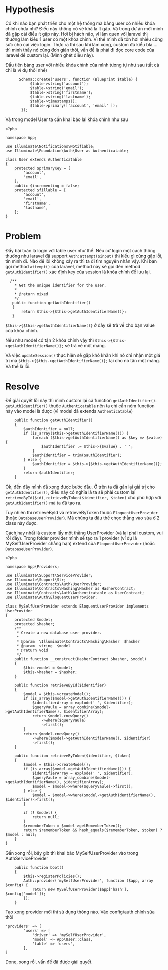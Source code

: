 # Hypothesis
Có khi nào bạn phát triển cho một hệ thống mà bảng user có nhiều khóa chính chưa nhỉ? Điều này không có vẻ khá là ít gặp. Và trong dự án mới mình đã gặp cái điều ít gặp này. Hơi bị hách não, vì làm quen với laravel thì thường làm kiểu 1 user có một khóa chính. Vì thế mình đã tốn hơi nhiều công sức cho cái việc login. Thực ra thì sau khi làm xong, custom đủ kiểu bla.... thì mình thấy nó cũng đơn giản thôi, vấn đề là phải đi đọc core code của laravel để custom lại. (Mình ghét điều này).

Đầu tiên bảng user với nhiều khóa chính của mình tương tự như sau (tất cả chỉ là ví dụ thôi nhé)
 ```
       Schema::create('users', function (Blueprint $table) {
            $table->string('account');
            $table->string('email');
            $table->string('firstname');
            $table->string('lastname');
            $table->timestamps();
            $table->primary(['account', 'email' ]);
        });
```
Và trong model User ta cần khai báo lại khóa chính như sau
```
<?php

namespace App;

use Illuminate\Notifications\Notifiable;
use Illuminate\Foundation\Auth\User as Authenticatable;

class User extends Authenticatable
{
    protected $primaryKey = [
        'account',
        'email',
    ];
    public $incrementing = false;
    protected $fillable = [
        'account',
        'email',
        'firstname',
        'lastname',
    ];
}
```
# Problem
Đấy bài toán là login với table user như thế. Nếu cứ login một cách thông thường như laravel đã support `Auth:attempt($input)` thì kiểu gì cũng gặp lỗi, tin mình đi. 
Nào để lỗi không xảy ra thì ta đi tìm nguyên nhân vậy. Khi bạn gọi method `attempt()` của laravel, method này sẽ gọi đến method `getAuthIdentifier()` xác định key của session là khóa chính để lưu lại.
 ```
   /**
     * Get the unique identifier for the user.
     *
     * @return mixed
     */
    public function getAuthIdentifier()
    {
        return $this->{$this->getAuthIdentifierName()};
    }
```
`$this->{$this->getAuthIdentifierName()}` ở đây sẽ trả về cho bạn value của khóa chính. 

Nếu như model có tận 2 khóa chính vậy thì `$this->{$this->getAuthIdentifierName()};` sẽ trả về một mảng. 

Và việc `updateSession()` thực hiện sẽ gặp khó khăn khi nó chỉ nhận một giá trị mà `$this->{$this->getAuthIdentifierName()};` lại cho nó tận một mảng. Và thế là lỗi. 
# Resolve
Để giải quyết lỗi này thì mình custom lại cả function `getAuthIdentifier()`. `getAuthIdentifier()` thuộc `Authenticatable` nên ta chỉ cần ném function này vào model là được (vì model đã extends `Authenticatable`)
```
    public function getAuthIdentifier()
    {
        $authIdentifier = null;
        if (is_array($this->getAuthIdentifierName())) {
            foreach ($this->getAuthIdentifierName() as $key => $value) {
                $authIdentifier .= $this->{$value} . ' ';
            }
            $authIdentifier = trim($authIdentifier);
        } else {
            $authIdentifier = $this->{$this->getAuthIdentifierName()};
        }
        return $authIdentifier;
    }
```
Ok, đến đây mình đã xong được bước đầu. Ở trên ta đã gán lại giá trị cho `getAuthIdentifier()`, điều này có nghĩa là ta sẽ phải custom lại `retrieveById($id)`, `retrieveByToken($identifier, $token)` cho phù hợp với `getAuthIdentifier()` mà ta đã tạo ra. 

 Tuy nhiên thì retrieveById và retrieveByToken thuộc `EloquentUserProvider` (hoặc `DatabaseUserProvider`). Mà chúng ta đâu thể chọc thằng vào sửa ở 2 class này được. 
 
 Cách hay nhất là custom lấy một thằng UserProvider (và lại phải custom, vui rồi đấy).  Trong folder provider mình sẽ tạo ra 1 provider (ví dụ là MySelfUserProvider chẳng hạn) extend của `EloquentUserProvider` (hoặc `DatabaseUserProvider`). 
 
```
<?php

namespace App\Providers;

use Illuminate\Support\ServiceProvider;
use Illuminate\Support\Str;
use Illuminate\Contracts\Auth\UserProvider;
use Illuminate\Contracts\Hashing\Hasher as HasherContract;
use Illuminate\Contracts\Auth\Authenticatable as UserContract;
use Illuminate\Auth\EloquentUserProvider;

class MySelfUserProvider extends EloquentUserProvider implements UserProvider
{
    protected $model;
    protected $hasher;
    /**
     * Create a new database user provider.
     *
     * @param  \Illuminate\Contracts\Hashing\Hasher  $hasher
     * @param  string  $model
     * @return void
     */
    public function __construct(HasherContract $hasher, $model)
    {
        $this->model = $model;
        $this->hasher = $hasher;
    }
    
    public function retrieveById($identifier)
    {
        $model = $this->createModel();
        if (is_array($model->getAuthIdentifierName())) {
            $identifierArray = explode(' ', $identifier);
            $queryVaule = array_combine($model->getAuthIdentifierName(), $identifierArray);
            return $model->newQuery()
                ->where($queryVaule)
                ->first();
        }
        return $model->newQuery()
            ->where($model->getAuthIdentifierName(), $identifier)
            ->first();
    }
    
    public function retrieveByToken($identifier, $token)
    {
        $model = $this->createModel();
        if (is_array($model->getAuthIdentifierName())) {
            $identifierArray = explode(' ', $identifier);
            $queryVaule = array_combine($model->getAuthIdentifierName(), $identifierArray);
            $model = $model->where($queryVaule)->first();
        } else {
            $model = $model->where($model->getAuthIdentifierName(), $identifier)->first();
        }
        
        if (! $model) {
            return null;
        }
        $rememberToken = $model->getRememberToken();
        return $rememberToken && hash_equals($rememberToken, $token) ? $model : null;
    }
}
```
Gần xong rồi, bây giờ thì khai báo MySelfUserProvider vào trong AuthServiceProvider 
```
    public function boot()
    {
        $this->registerPolicies();
        Auth::provider('mySelfUserProvider', function ($app, array $config) {
            return new MySelfUserProvider($app['hash'], $config['model']);
        });
    }
```
Tạo xong provider mới thì sử dụng thông nào. Vào config/auth chỉnh sửa thôi
```
'providers' => [
        'users' => [
            'driver' => 'mySelfUserProvider',
            'model' => App\User::class,
            'table' => 'users',
        ],
]
```
Done, xong rồi, vấn đề đã được giải quyết.